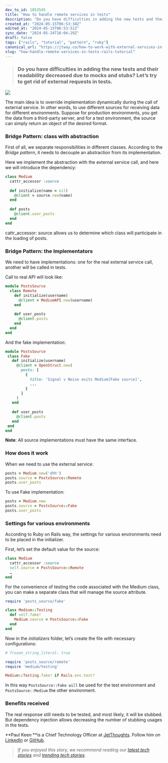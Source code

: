 ```yaml
---
dev_to_id: 1853545
title: "How to handle remote services in tests"
description: "Do you have difficulties in adding the new tests and their readability decreased due to..."
created_at: "2024-05-15T06:53:38Z"
edited_at: "2024-05-15T06:53:51Z"
sync_date: "2024-05-24T16:04:29Z"
draft: false
tags: ["rails", "tutorial", "pattern", "ruby"]
canonical_url: "https://jtway.co/how-to-work-with-external-services-in-tests-f06050343aeb"
slug: "how-handle-remote-services-in-tests-rails-tutorial"
---
```

> ### Do you have difficulties in adding the new tests and their readability decreased due to mocks and stubs? Let’s try to get rid of external requests in tests.

![](https://cdn-images-1.medium.com/max/2648/1*xlH6wOOksbUQTr9VXVnqRA.png)

The main idea is to override implementation dynamically during the call of external service. In other words, to use different sources for receiving data for different environments. Suppose for production environments, you get the data from a third-party server, and for a test environment, the source can simply return an object of the desired format.

### Bridge Pattern: class with abstraction

First of all, we separate responsibilities in different classes. According to the *Bridge pattern*, it needs to decouple an abstraction from its implementation.

Here we implement the abstraction with the external service call, and here we will introduce the dependency:

```ruby
class Medium
  cattr_accessor :source
  
  def initialize(name = nil)
    @client = source.new(name)
  end
  
  def posts
    @client.user_posts
  end
end
```

cattr_accessor: source allows us to determine which class will participate in the loading of posts.

### Bridge Pattern: the Implementators

We need to have implementations: one for the real external service call, another will be called in tests.

Call to real API will look like:

```ruby
module PostsSource
  class Remote
    def initialize(username)
      @client = MediumAPI.new(username)
    end
    
    def user_posts
      @client.posts
    end
  end
end
```

And the fake implementation:

 ```ruby
module PostsSource
  class Fake
    def initialize(username)
      @client = OpenStruct.new(
        posts: [
          {
            title: 'Signal v Noise exits Medium[Fake source]',
            ...
          }
        ]
      )
    end
    
    def user_posts
      @client.posts
    end
  end
end
```

**Note**: All source implementations must have the same interface.

### How does it work

When we need to use the external service:

```ruby
posts = Medium.new('dhh')
posts.source = PostsSource::Remote
posts.user_posts
```

To use Fake implementation:

```ruby
posts = Medium.new
posts.source = PostsSource::Fake
posts.user_posts
```

### Settings for various environments

According to Ruby on Rails way, the settings for various environments need to be placed in the initializer.

First, let’s set the default value for the source:

```ruby
class Medium
  cattr_accessor :source
  self.source = PostsSource::Remote
  …
end
```

For the convenience of testing the code associated with the Medium class, you can make a separate class that will manage the source attribute.

```ruby
require 'posts_source/fake'

class Medium::Testing
  def self.fake!
    Medium.source = PostsSource::Fake
  end
end
```

Now in the *initializers* folder, let’s create the file with necessary configurations:

```ruby
# frozen_string_literal: true

require 'posts_source/remote'
require 'medium/testing'

Medium::Testing.fake! if Rails.env.test?
```

In this way `PostsSource::Fake will` be used for the test environment and `PostsSource::Medium` the other environment.

### Benefits received

The real response still needs to be tested, and most likely, it will be stubbed. But dependency injection allows decreasing the number of stubbing usages in the tests.

**Paul Keen **is a Chief Technology Officer at [JetThoughts](https://www.jetthoughts.com/). Follow him on [LinkedIn](https://www.linkedin.com/in/paul-keen/) or [GitHub](https://github.com/pftg).
>  *If you enjoyed this story, we recommend reading our [latest tech stories](https://jtway.co/latest) and [trending tech stories](https://jtway.co/trending).*

